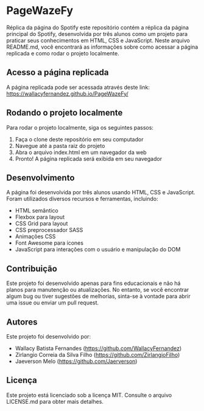 # PageWazeFy
 
 Réplica da página do Spotify
este repositório contém a réplica da página principal do Spotify, desenvolvida por três alunos como um projeto para praticar seus conhecimentos em HTML, CSS e JavaScript. Neste arquivo README.md, você encontrará as informações sobre como acessar a página replicada e como rodar o projeto localmente.

## Acesso a página replicada
A página replicada pode ser acessada através deste link: https://wallacyfernandez.github.io/PageWazeFy/

## Rodando o projeto localmente
Para rodar o projeto localmente, siga os seguintes passos:

1. Faça o clone deste repositório em seu computador
2. Navegue até a pasta raiz do projeto
3. Abra o arquivo index.html em um navegador da web
4. Pronto! A página replicada será exibida em seu navegador
## Desenvolvimento
A página foi desenvolvida por três alunos usando HTML, CSS e JavaScript. Foram utilizados diversos recursos e ferramentas, incluindo:

* HTML semântico
* Flexbox para layout
* CSS Grid para layout
* CSS preprocessador SASS
* Animações CSS
* Font Awesome para ícones
* JavaScript para interações com o usuário e manipulação do DOM
## Contribuição
Este projeto foi desenvolvido apenas para fins educacionais e não há planos para manutenção ou atualizações. No entanto, se você encontrar algum bug ou tiver sugestões de melhorias, sinta-se à vontade para abrir uma issue ou enviar um pull request.

## Autores
Este projeto foi desenvolvido por:

* Wallacy Batista Fernandes (https://github.com/WallacyFernandez)
* Zirlangio Correia da Silva Filho (https://github.com/ZirlangioFilho)
* Jaeverson Melo (https://github.com/Jaerverson)
## Licença
Este projeto está licenciado sob a licença MIT. Consulte o arquivo LICENSE.md para obter mais detalhes.
